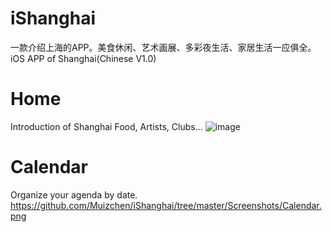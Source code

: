 # iShanghai
一款介绍上海的APP。美食休闲、艺术画展、多彩夜生活、家居生活一应俱全。
iOS APP of Shanghai(Chinese V1.0)

# Home
Introduction of Shanghai Food, Artists, Clubs...
![image](https://github.com/Muizchen/iShanghai/tree/master/Screenshots/Home.png)

# Calendar
Organize your agenda by date.
https://github.com/Muizchen/iShanghai/tree/master/Screenshots/Calendar.png
